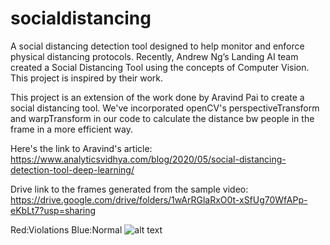 # socialdistancing
A social distancing detection tool designed to help monitor and enforce physical distancing protocols.
Recently, Andrew Ng’s Landing AI team created a Social Distancing Tool using the concepts of Computer Vision. This project is inspired by their work. 

This project is an extension of the work done by Aravind Pai to create a social distancing tool. We've incorporated openCV's perspectiveTransform and warpTransform in our code to calculate the distance bw people in the frame in a more efficient way. 

Here's the link to Aravind's article: https://www.analyticsvidhya.com/blog/2020/05/social-distancing-detection-tool-deep-learning/ 

Drive link to the frames generated from the sample video: https://drive.google.com/drive/folders/1wArRGlaRxO0t-xSfUg70WfAPp-eKbLt7?usp=sharing 

Red:Violations Blue:Normal
![alt text](https://github.com/nsit-aman-rajat/socialdistancing/blob/master/result.png)
